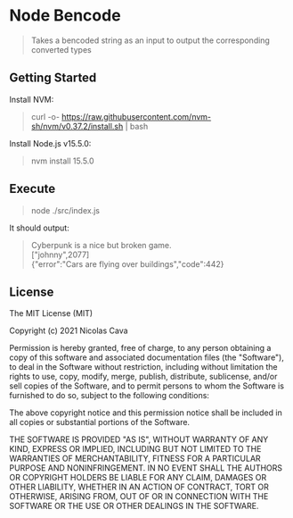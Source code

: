 # Node Bencode

> Takes a bencoded string as an input to output the corresponding converted types

## Getting Started

Install NVM:
> curl -o- https://raw.githubusercontent.com/nvm-sh/nvm/v0.37.2/install.sh | bash

Install Node.js v15.5.0:
> nvm install 15.5.0

## Execute

> node ./src/index.js

It should output:
> Cyberpunk is a nice but broken game.\
> ["johnny",2077]\
> {"error":"Cars are flying over buildings","code":442}

## License

The MIT License (MIT)

Copyright (c) 2021 Nicolas Cava

Permission is hereby granted, free of charge, to any person obtaining a copy of this software and associated documentation files (the "Software"), to deal in the Software without restriction, including without limitation the rights to use, copy, modify, merge, publish, distribute, sublicense, and/or sell copies of the Software, and to permit persons to whom the Software is furnished to do so, subject to the following conditions:

The above copyright notice and this permission notice shall be included in all copies or substantial portions of the Software.

THE SOFTWARE IS PROVIDED "AS IS", WITHOUT WARRANTY OF ANY KIND, EXPRESS OR IMPLIED, INCLUDING BUT NOT LIMITED TO THE WARRANTIES OF MERCHANTABILITY, FITNESS FOR A PARTICULAR PURPOSE AND NONINFRINGEMENT. IN NO EVENT SHALL THE AUTHORS OR COPYRIGHT HOLDERS BE LIABLE FOR ANY CLAIM, DAMAGES OR OTHER LIABILITY, WHETHER IN AN ACTION OF CONTRACT, TORT OR OTHERWISE, ARISING FROM, OUT OF OR IN CONNECTION WITH THE SOFTWARE OR THE USE OR OTHER DEALINGS IN THE SOFTWARE.
